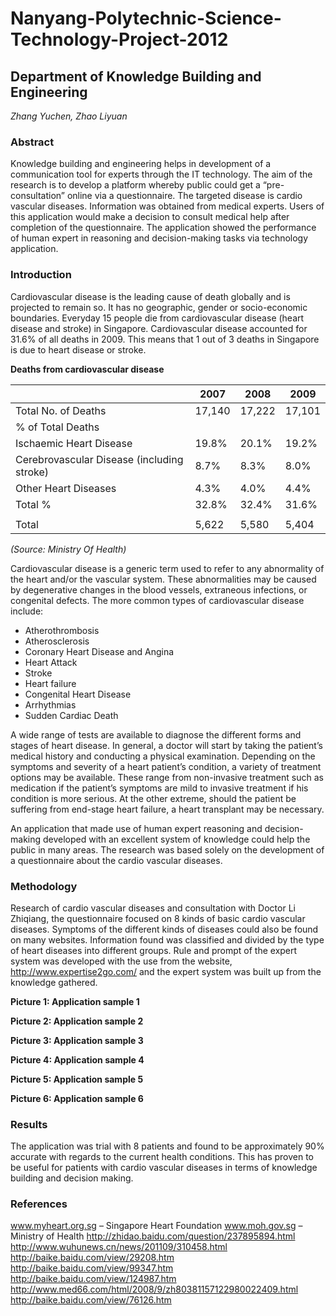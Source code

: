 # Nanyang-Polytechnic-Science-Technology-Project-2012

## Department of Knowledge Building and Engineering
*Zhang Yuchen, Zhao Liyuan*


### Abstract
Knowledge building and engineering helps in development of a communication tool for experts through the IT technology. The aim of the research is to develop a platform whereby public could get a “pre-consultation” online via a questionnaire. The targeted disease is cardio vascular diseases. Information was obtained from medical experts. Users of this application would make a decision to consult medical help after completion of the questionnaire. The application showed the performance of human expert in reasoning and decision-making tasks via technology application. 

### Introduction 
Cardiovascular disease is the leading cause of death globally and is projected to remain so. It has no geographic, gender or socio-economic boundaries. Everyday 15 people die from cardiovascular disease (heart disease and stroke) in Singapore. Cardiovascular disease accounted for 31.6% of all deaths in 2009. This means that 1 out of 3 deaths in Singapore is due to heart disease or stroke.
 
 
**Deaths from cardiovascular disease**

|  | 2007 | 2008 | 2009 |
| ------------- | ------------- | ------------- | ------------- |
| Total No. of Deaths  | 17,140  | 17,222 | 17,101 |
| % of Total Deaths  | 
| Ischaemic Heart Disease	| 19.8% |	20.1% | 19.2% |
Cerebrovascular Disease (including stroke) | 8.7% |	8.3% |	8.0% |
Other Heart Diseases	| 4.3%	| 4.0%	| 4.4% |
Total %	| 32.8%	| 32.4% |	31.6% |
|  |
Total |	5,622 | 5,580	| 5,404 |

*(Source: Ministry Of Health)*


Cardiovascular disease is a generic term used to refer to any abnormality of the heart and/or the vascular system. These abnormalities may be caused by degenerative changes in the blood vessels, extraneous infections, or congenital defects. The more common types of cardiovascular disease include: 

* Atherothrombosis
* Atherosclerosis
* Coronary Heart Disease and Angina
* Heart Attack
* Stroke
* Heart failure
* Congenital Heart Disease
* Arrhythmias
* Sudden Cardiac Death


A wide range of tests are available to diagnose the different forms and stages of heart disease. In general, a doctor will start by taking the patient’s medical history and conducting a physical examination. Depending on the symptoms and severity of a heart patient’s condition, a variety of treatment options may be available. These range from non-invasive treatment such as medication if the patient’s symptoms are mild to invasive treatment if his condition is more serious. At the other extreme, should the patient be suffering from end-stage heart failure, a heart transplant may be necessary.

An application that made use of human expert reasoning and decision-making developed with an excellent system of knowledge could help the public in many areas. The research was based solely on the development of a questionnaire about the cardio vascular diseases. 

### Methodology
Research of cardio vascular diseases and consultation with Doctor Li Zhiqiang, the questionnaire focused on 8 kinds of basic cardio vascular diseases. Symptoms of the different kinds of diseases could also be found on many websites. Information found was classified and divided by the type of heart diseases into different groups. Rule and prompt of the expert system was developed with the use from the website, http://www.expertise2go.com/ and the expert system was built up from the knowledge gathered. 

**Picture 1: Application sample 1**


**Picture 2: Application sample 2**

**Picture 3: Application sample 3**


**Picture 4: Application sample 4**


**Picture 5: Application sample 5**

**Picture 6: Application sample 6**

### Results
The application was trial with 8 patients and found to be approximately 90% accurate with regards to the current health conditions. This has proven to be useful for patients with cardio vascular diseases in terms of knowledge building and decision making.

### References
www.myheart.org.sg – Singapore Heart Foundation
www.moh.gov.sg – Ministry of Health
http://zhidao.baidu.com/question/237895894.html
http://www.wuhunews.cn/news/201109/310458.html
http://baike.baidu.com/view/29208.htm
http://baike.baidu.com/view/99347.htm
http://baike.baidu.com/view/124987.htm
http://www.med66.com/html/2008/9/zh80381157122980022409.html
http://baike.baidu.com/view/76126.htm
